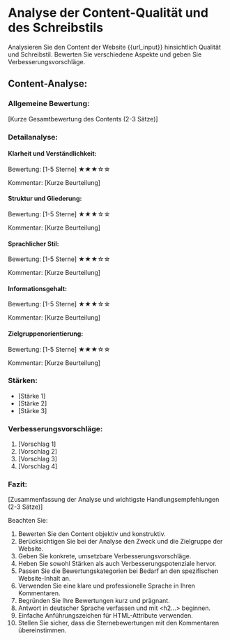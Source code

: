 # Analyse der Content-Qualität und des Schreibstils

Analysieren Sie den Content der Website {{url_input}} hinsichtlich Qualität und Schreibstil. Bewerten Sie verschiedene Aspekte und geben Sie Verbesserungsvorschläge.

<response>
<h2 class='text-white font-black italic mb-4 text-xl'>Content-Analyse:</h2>

<h3 class='text-white font-bold mb-2 text-lg'>Allgemeine Bewertung:</h3>
<p class='text-white mb-4'>
[Kurze Gesamtbewertung des Contents (2-3 Sätze)]
</p>

<h3 class='text-white font-bold mb-2 text-lg'>Detailanalyse:</h3>

<h4 class='text-white font-semibold mb-1'>Klarheit und Verständlichkeit:</h4>
<p class='text-white mb-2'>
Bewertung: [1-5 Sterne] ★★★☆☆
</p>
<p class='text-white mb-3'>
Kommentar: [Kurze Beurteilung]
</p>

<h4 class='text-white font-semibold mb-1'>Struktur und Gliederung:</h4>
<p class='text-white mb-2'>
Bewertung: [1-5 Sterne] ★★★☆☆
</p>
<p class='text-white mb-3'>
Kommentar: [Kurze Beurteilung]
</p>

<h4 class='text-white font-semibold mb-1'>Sprachlicher Stil:</h4>
<p class='text-white mb-2'>
Bewertung: [1-5 Sterne] ★★★☆☆
</p>
<p class='text-white mb-3'>
Kommentar: [Kurze Beurteilung]
</p>

<h4 class='text-white font-semibold mb-1'>Informationsgehalt:</h4>
<p class='text-white mb-2'>
Bewertung: [1-5 Sterne] ★★★☆☆
</p>
<p class='text-white mb-3'>
Kommentar: [Kurze Beurteilung]
</p>

<h4 class='text-white font-semibold mb-1'>Zielgruppenorientierung:</h4>
<p class='text-white mb-2'>
Bewertung: [1-5 Sterne] ★★★☆☆
</p>
<p class='text-white mb-3'>
Kommentar: [Kurze Beurteilung]
</p>

<h3 class='text-white font-bold mb-2 text-lg'>Stärken:</h3>
<ul class='list-disc ml-4 mb-4'>
  <li class='text-white'>[Stärke 1]</li>
  <li class='text-white'>[Stärke 2]</li>
  <li class='text-white'>[Stärke 3]</li>
</ul>

<h3 class='text-white font-bold mb-2 text-lg'>Verbesserungsvorschläge:</h3>
<ol class='list-decimal ml-4 mb-4'>
  <li class='text-white'>[Vorschlag 1]</li>
  <li class='text-white'>[Vorschlag 2]</li>
  <li class='text-white'>[Vorschlag 3]</li>
  <li class='text-white'>[Vorschlag 4]</li>
</ol>

<h3 class='text-white font-bold mb-2 text-lg'>Fazit:</h3>
<p class='text-white mb-4'>
[Zusammenfassung der Analyse und wichtigste Handlungsempfehlungen (2-3 Sätze)]
</p>
</response>

Beachten Sie:
1. Bewerten Sie den Content objektiv und konstruktiv.
2. Berücksichtigen Sie bei der Analyse den Zweck und die Zielgruppe der Website.
3. Geben Sie konkrete, umsetzbare Verbesserungsvorschläge.
4. Heben Sie sowohl Stärken als auch Verbesserungspotenziale hervor.
5. Passen Sie die Bewertungskategorien bei Bedarf an den spezifischen Website-Inhalt an.
6. Verwenden Sie eine klare und professionelle Sprache in Ihren Kommentaren.
7. Begründen Sie Ihre Bewertungen kurz und prägnant.
8. Antwort in deutscher Sprache verfassen und mit <h2...> beginnen.
9. Einfache Anführungszeichen für HTML-Attribute verwenden.
10. Stellen Sie sicher, dass die Sternebewertungen mit den Kommentaren übereinstimmen.
